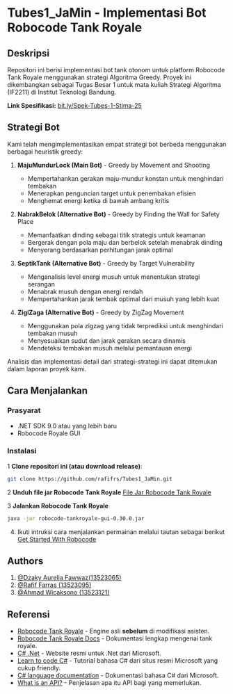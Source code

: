 # Tubes1_JaMin - Implementasi Bot Robocode Tank Royale


## Deskripsi

Repositori ini berisi implementasi bot tank otonom untuk platform Robocode Tank Royale menggunakan strategi Algoritma Greedy. Proyek ini dikembangkan sebagai Tugas Besar 1 untuk mata kuliah Strategi Algoritma (IF2211) di Institut Teknologi Bandung.

**Link Spesifikasi:** [bit.ly/Spek-Tubes-1-Stima-25](http://bit.ly/Spek-Tubes-1-Stima-25)

## Strategi Bot

Kami telah mengimplementasikan empat strategi bot berbeda menggunakan berbagai heuristik greedy:

1. **MajuMundurLock (Main Bot)** - Greedy by Movement and Shooting
   - Mempertahankan gerakan maju-mundur konstan untuk menghindari tembakan
   - Menerapkan penguncian target untuk penembakan efisien
   - Menghemat energi ketika di bawah ambang kritis

2. **NabrakBelok (Alternative Bot)** - Greedy by Finding the Wall for Safety Place
   - Memanfaatkan dinding sebagai titik strategis untuk keamanan
   - Bergerak dengan pola maju dan berbelok setelah menabrak dinding
   - Menyerang berdasarkan perhitungan jarak optimal

3. **SeptikTank (Alternative Bot)** - Greedy by Target Vulnerability
   - Menganalisis level energi musuh untuk menentukan strategi serangan
   - Menabrak musuh dengan energi rendah
   - Mempertahankan jarak tembak optimal dari musuh yang lebih kuat

4. **ZigiZaga (Alternative Bot)** - Greedy by ZigZag Movement
   - Menggunakan pola zigzag yang tidak terprediksi untuk menghindari tembakan musuh
   - Menyesuaikan sudut dan jarak gerakan secara dinamis
   - Mendeteksi tembakan musuh melalui pemantauan energi

Analisis dan implementasi detail dari strategi-strategi ini dapat ditemukan dalam laporan proyek kami.

## Cara Menjalankan

### Prasyarat
- .NET SDK  9.0 atau yang lebih baru
- Robocode Royale GUI

### Instalasi
1 **Clone repositori ini (atau download release)**:
```bash
git clone https://github.com/rafifrs/Tubes1_JaMin.git
```
2 **Unduh file jar Robocode Tank Royale** 
   [File Jar Robocode Tank Royale](https://github.com/Ariel-HS/tubes1-if2211-starter-pack/releases/tag/v1.0)
   
3 **Jalankan Robocode Tank Royale**
   ```bash
   java -jar robocode-tankroyale-gui-0.30.0.jar
   ```
4. Ikuti intruksi cara menjalankan permainan melalui tautan sebagai berikut
   [Get Started With Robocode](https://docs.google.com/document/d/12upAKLU9E7tS6-xMUpJZ8gA1L76YngZNCc70AaFgyMY/edit?usp=)
   
## Authors
1. [@Dzaky Aurelia Fawwaz(13523065)](https://github.com/WwzFwz)
2. [@Rafif Farras (13523095)](https://github.com/rafifrs)
3. [@Ahmad Wicaksono (13523121)](https://github.com/sonix03)
   
## Referensi
- [Robocode Tank Royale](https://github.com/robocode-dev/tank-royale) - Engine asli **sebelum** di modifikasi asisten.
- [Robocode Tank Royale Docs](https://robocode-dev.github.io/tank-royale/) - Dokumentasi lengkap mengenai tank royale.
- [C# .Net](https://dotnet.microsoft.com/en-us/) - Website resmi untuk .Net dari Microsoft.
- [Learn to code C#](https://dotnet.microsoft.com/en-us/learntocode) - Tutorial bahasa C# dari situs resmi Microsoft yang cukup friendly.
- [C# language documentation](https://learn.microsoft.com/en-us/dotnet/csharp/) - Dokumentasi bahasa C# dari Microsoft.
- [What is an API?](https://aws.amazon.com/what-is/api/) - Penjelasan apa itu API bagi yang memerlukan.
